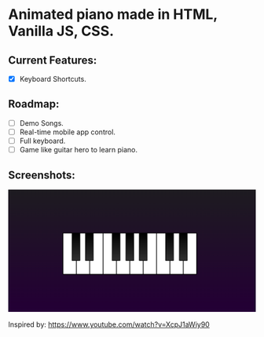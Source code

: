 # Animated piano made in HTML, Vanilla JS, CSS.

## Current Features:
- [x] Keyboard Shortcuts.


## Roadmap:
- [ ] Demo Songs.
- [ ] Real-time mobile app control.
- [ ] Full keyboard.
- [ ] Game like guitar hero to learn piano.

## Screenshots:
![image](./screenshots/screen1.png)

Inspired by:
https://www.youtube.com/watch?v=XcpJ1aWiy90